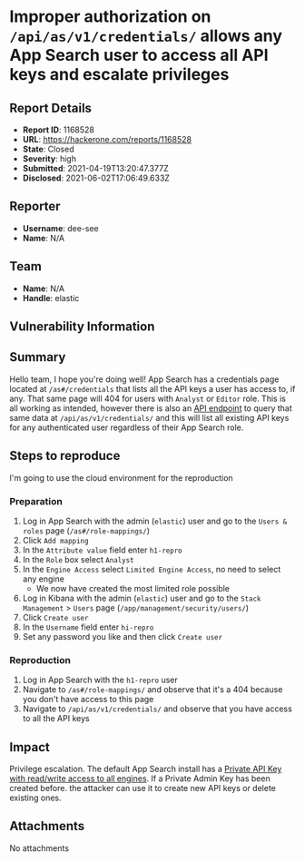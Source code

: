 # Improper authorization on `/api/as/v1/credentials/` allows any App Search user to access all API keys and escalate privileges

## Report Details
- **Report ID**: 1168528
- **URL**: https://hackerone.com/reports/1168528
- **State**: Closed
- **Severity**: high
- **Submitted**: 2021-04-19T13:20:47.377Z
- **Disclosed**: 2021-06-02T17:06:49.633Z

## Reporter
- **Username**: dee-see
- **Name**: N/A

## Team
- **Name**: N/A
- **Handle**: elastic

## Vulnerability Information
## Summary

Hello team, I hope you're doing well! App Search has a credentials page located at `/as#/credentials` that lists all the API keys a user has access to, if any. That same page will 404 for users with `Analyst` or `Editor` role. This is all working as intended, however there is also an [API endpoint](https://www.elastic.co/guide/en/app-search/current/credentials.html) to query that same data at `/api/as/v1/credentials/` and this will list all existing API keys for any authenticated user regardless of their App Search role.

## Steps to reproduce

I'm going to use the cloud environment for the reproduction

### Preparation

1. Log in App Search with the admin (`elastic`) user and go to the `Users & roles` page (`/as#/role-mappings/`)
1. Click `Add mapping`
1. In the `Attribute value` field enter `h1-repro`
1. In the `Role` box select `Analyst`
1. In the `Engine Access` select `Limited Engine Access`, no need to select any engine
    - We now have created the most limited role possible
1. Log in Kibana with the admin (`elastic`) user and go to the `Stack Management` > `Users` page (`/app/management/security/users/`)
1. Click `Create user`
1. In the `Username` field enter `hi-repro`
1. Set any password you like and then click `Create user`

### Reproduction

1. Log in App Search with the `h1-repro` user
1. Navigate to `/as#/role-mappings/` and observe that it's a 404 because you don't have access to this page
1. Navigate to `/api/as/v1/credentials/` and observe that you have access to all the API keys

## Impact

Privilege escalation. The default App Search install has a [Private API Key with read/write access to all engines](https://www.elastic.co/guide/en/app-search/current/authentication.html#authentication-key-types). If a Private Admin Key has been created before. the attacker can use it to create new API keys or delete existing ones.

## Attachments
No attachments
